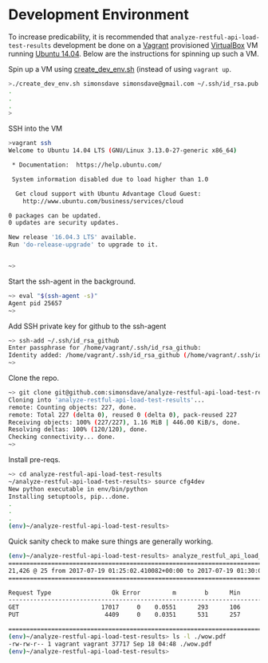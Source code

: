 # Development Environment

To increase predicability, it is recommended
that ```analyze-restful-api-load-test-results```
 development be done on a [Vagrant](http://www.vagrantup.com/) provisioned
[VirtualBox](https://www.virtualbox.org/)
VM running [Ubuntu 14.04](http://releases.ubuntu.com/14.04/).
Below are the instructions for spinning up such a VM.

Spin up a VM using [create_dev_env.sh](create_dev_env.sh)
(instead of using ```vagrant up```.

```bash
>./create_dev_env.sh simonsdave simonsdave@gmail.com ~/.ssh/id_rsa.pub ~/.ssh/id_rsa
.
.
.
>
```

SSH into the VM

```bash
>vagrant ssh
Welcome to Ubuntu 14.04 LTS (GNU/Linux 3.13.0-27-generic x86_64)

 * Documentation:  https://help.ubuntu.com/

 System information disabled due to load higher than 1.0

  Get cloud support with Ubuntu Advantage Cloud Guest:
    http://www.ubuntu.com/business/services/cloud

0 packages can be updated.
0 updates are security updates.

New release '16.04.3 LTS' available.
Run 'do-release-upgrade' to upgrade to it.


~>
```

Start the ssh-agent in the background.

```bash
~> eval "$(ssh-agent -s)"
Agent pid 25657
~>
```

Add SSH private key for github to the ssh-agent

```bash
~> ssh-add ~/.ssh/id_rsa_github
Enter passphrase for /home/vagrant/.ssh/id_rsa_github:
Identity added: /home/vagrant/.ssh/id_rsa_github (/home/vagrant/.ssh/id_rsa_github)
~>
```

Clone the repo.

```bash
~> git clone git@github.com:simonsdave/analyze-restful-api-load-test-results.git
Cloning into 'analyze-restful-api-load-test-results'...
remote: Counting objects: 227, done.
remote: Total 227 (delta 0), reused 0 (delta 0), pack-reused 227
Receiving objects: 100% (227/227), 1.16 MiB | 446.00 KiB/s, done.
Resolving deltas: 100% (120/120), done.
Checking connectivity... done.
~>
```

Install pre-reqs.

```bash
~> cd analyze-restful-api-load-test-results
~/analyze-restful-api-load-test-results> source cfg4dev
New python executable in env/bin/python
Installing setuptools, pip...done.
.
.
.
(env)~/analyze-restful-api-load-test-results>
```

Quick sanity check to make sure things are generally working.

```bash
(env)~/analyze-restful-api-load-test-results> analyze_restful_api_load_test_results.sh --graphs=./wow.pdf < samples/001-input.tsv
=====================================================================================
21,426 @ 25 from 2017-07-19 01:25:02.410082+00:00 to 2017-07-19 01:30:02.245437+00:00
=====================================================================================

Request Type                 Ok Error         m        b      Min       50       95       99      Max
-----------------------------------------------------------------------------------------------------
GET                       17017     0    0.0551      293      106      290      432      509      842
PUT                        4409     0    0.0351      531      257      508      765     1131     1748

=====================================================================================
(env)~/analyze-restful-api-load-test-results> ls -l ./wow.pdf
-rw-rw-r-- 1 vagrant vagrant 37717 Sep 18 04:48 ./wow.pdf
(env)~/analyze-restful-api-load-test-results>
```
